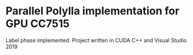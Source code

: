 # Parallel Polylla implementation for GPU CC7515

Label phase implemented.
Project written in CUDA C++ and Visual Studio 2019

